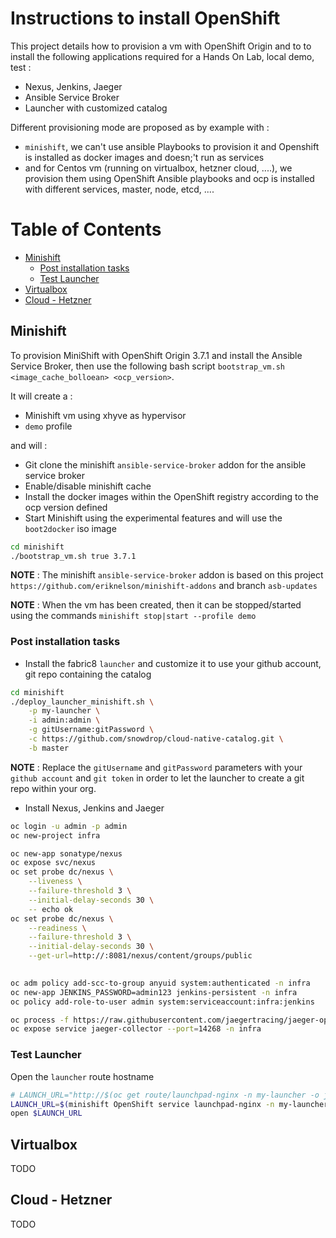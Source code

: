 # Instructions to install OpenShift 

This project details how to provision a vm with OpenShift Origin and to to install the following applications required for a Hands On Lab, local demo, test :

- Nexus, Jenkins, Jaeger
- Ansible Service Broker
- Launcher with customized catalog

Different provisioning mode are proposed as by example with :

- `minishift`, we can't use ansible Playbooks to provision it and Openshift is installed as docker images and doesn;'t run as services
- and for Centos vm (running on virtualbox, hetzner cloud, ....), we provision them using OpenShift Ansible playbooks and ocp is installed with different services, master, node, etcd, ....

Table of Contents
=================

   * [Minishift](#minishift)
      * [Post installation tasks](#post-installation-tasks)
      * [Test Launcher](#test-launcher)
   * [Virtualbox](#virtualbox)
   * [Cloud - Hetzner](#cloud---hetzner)


## Minishift

To provision MiniShift with OpenShift Origin 3.7.1 and install the Ansible Service Broker, then use the 
following bash script `bootstrap_vm.sh <image_cache_bolloean> <ocp_version>`. 

It will create a :

- Minishift vm using xhyve as hypervisor 
- `demo` profile

and will :

- Git clone the minishift `ansible-service-broker` addon for the ansible service broker
- Enable/disable minishift cache
- Install the docker images within the OpenShift registry according to the ocp version defined
- Start Minishift using the experimental features and will use the `boot2docker` iso image

```bash
cd minishift    
./bootstrap_vm.sh true 3.7.1
```

**NOTE** : The minishift `ansible-service-broker` addon is based on this project `https://github.com/eriknelson/minishift-addons` and branch `asb-updates`

**NOTE** : When the vm has been created, then it can be stopped/started using the commands `minishift stop|start --profile demo`

### Post installation tasks
 
- Install the fabric8 `launcher` and customize it to use your github account, git repo containing the catalog

```bash
cd minishift
./deploy_launcher_minishift.sh \
    -p my-launcher \
    -i admin:admin \
    -g gitUsername:gitPassword \
    -c https://github.com/snowdrop/cloud-native-catalog.git \
    -b master
```

**NOTE** : Replace the `gitUsername` and `gitPassword` parameters with your `github account` and `git token` in order to let the launcher to create a git repo within your org.

- Install Nexus, Jenkins and Jaeger
```bash
oc login -u admin -p admin
oc new-project infra

oc new-app sonatype/nexus
oc expose svc/nexus
oc set probe dc/nexus \
	--liveness \
	--failure-threshold 3 \
	--initial-delay-seconds 30 \
	-- echo ok
oc set probe dc/nexus \
	--readiness \
	--failure-threshold 3 \
	--initial-delay-seconds 30 \
	--get-url=http://:8081/nexus/content/groups/public
    	

oc adm policy add-scc-to-group anyuid system:authenticated -n infra
oc new-app JENKINS_PASSWORD=admin123 jenkins-persistent -n infra
oc policy add-role-to-user admin system:serviceaccount:infra:jenkins

oc process -f https://raw.githubusercontent.com/jaegertracing/jaeger-openshift/master/all-in-one/jaeger-all-in-one-template.yml | oc create -f -
oc expose service jaeger-collector --port=14268 -n infra  
```

### Test Launcher

Open the `launcher` route hostname

```bash
# LAUNCH_URL="http://$(oc get route/launchpad-nginx -n my-launcher -o jsonpath="{.spec.host}")"
LAUNCH_URL=$(minishift OpenShift service launchpad-nginx -n my-launcher --url)
open $LAUNCH_URL
```

## Virtualbox

TODO

## Cloud - Hetzner

TODO

